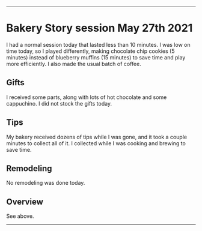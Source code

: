 
***

# Bakery Story session May 27th 2021

I had a normal session today that lasted less than 10 minutes. I was low on time today, so I played differently, making chocolate chip cookies (5 minutes) instead of blueberry muffins (15 minutes) to save time and play more efficiently. I also made the usual batch of coffee.

## Gifts

I received some parts, along with lots of hot chocolate and some cappuchino. I did not stock the gifts today.

## Tips

My bakery received dozens of tips while I was gone, and it took a couple minutes to collect all of it. I collected while I was cooking and brewing to save time.

## Remodeling

No remodeling was done today.

## Overview

See above.

***
